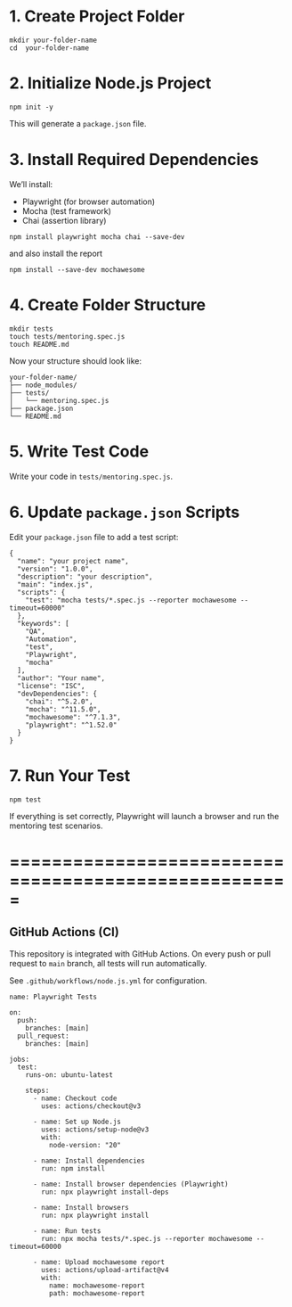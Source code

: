# 1. Create Project Folder
   
```
mkdir your-folder-name
cd  your-folder-name
```

# 2. Initialize Node.js Project
```
npm init -y
```

This will generate a ``package.json`` file.

# 3. Install Required Dependencies
We’ll install:
* Playwright (for browser automation)
* Mocha (test framework)
* Chai (assertion library)
  
```
npm install playwright mocha chai --save-dev
```

and also install the report
```
npm install --save-dev mochawesome
```

# 4. Create Folder Structure
```
mkdir tests
touch tests/mentoring.spec.js
touch README.md
```
Now your structure should look like:
```
your-folder-name/
├── node_modules/
├── tests/
│   └── mentoring.spec.js
├── package.json
└── README.md
```

#  5. Write Test Code
Write your code in ``tests/mentoring.spec.js``.

# 6. Update ``package.json`` Scripts
Edit your ``package.json`` file to add a test script:
```
{
  "name": "your project name",
  "version": "1.0.0",
  "description": "your description",
  "main": "index.js",
  "scripts": {
    "test": "mocha tests/*.spec.js --reporter mochawesome --timeout=60000"
  },
  "keywords": [
    "QA",
    "Automation",
    "test",
    "Playwright",
    "mocha"
  ],
  "author": "Your name",
  "license": "ISC",
  "devDependencies": {
    "chai": "^5.2.0",
    "mocha": "^11.5.0",
    "mochawesome": "^7.1.3",
    "playwright": "^1.52.0"
  }
}
```

# 7. Run Your Test
```
npm test
```
If everything is set correctly, Playwright will launch a browser and run the mentoring test scenarios.

#  ===================================================== #
## GitHub Actions (CI)
This repository is integrated with GitHub Actions. On every push or pull request to ``main`` branch, all tests will run automatically.

See ``.github/workflows/node.js.yml`` for configuration.

```
name: Playwright Tests

on:
  push:
    branches: [main]
  pull_request:
    branches: [main]

jobs:
  test:
    runs-on: ubuntu-latest

    steps:
      - name: Checkout code
        uses: actions/checkout@v3

      - name: Set up Node.js
        uses: actions/setup-node@v3
        with:
          node-version: "20"

      - name: Install dependencies
        run: npm install

      - name: Install browser dependencies (Playwright)
        run: npx playwright install-deps

      - name: Install browsers
        run: npx playwright install

      - name: Run tests
        run: npx mocha tests/*.spec.js --reporter mochawesome --timeout=60000

      - name: Upload mochawesome report
        uses: actions/upload-artifact@v4
        with:
          name: mochawesome-report
          path: mochawesome-report
```
